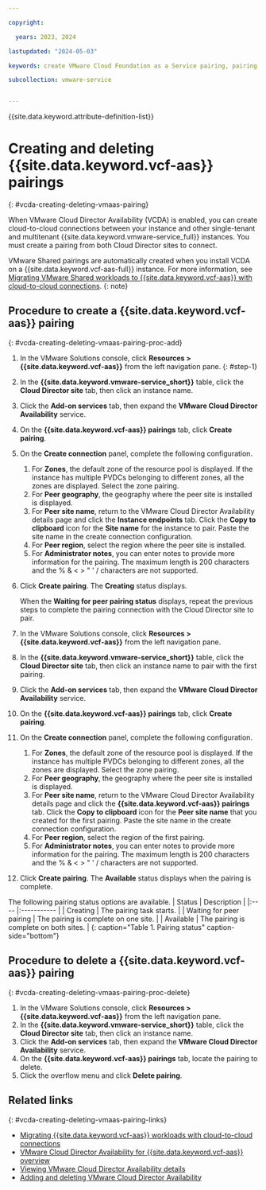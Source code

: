 ```yaml
---

copyright:

  years: 2023, 2024

lastupdated: "2024-05-03"

keywords: create VMware Cloud Foundation as a Service pairing, pairing

subcollection: vmware-service


---
```


{{site.data.keyword.attribute-definition-list}}

# Creating and deleting {{site.data.keyword.vcf-aas}} pairings
{: #vcda-creating-deleting-vmaas-pairing}

When VMware Cloud Director Availability (VCDA) is enabled, you can create cloud-to-cloud connections between your instance and other single-tenant and multitenant {{site.data.keyword.vmware-service_full}} instances. You must create a pairing from both Cloud Director sites to connect.

VMware Shared pairings are automatically created when you install VCDA on a {{site.data.keyword.vcf-aas-full}} instance. For more information, see [Migrating VMware Shared workloads to {{site.data.keyword.vcf-aas}} with cloud-to-cloud connections](/docs/vmware-service?topic=vmware-service-vcda-migrating-cloudtocloud-shared).
{: note}

## Procedure to create a {{site.data.keyword.vcf-aas}} pairing
{: #vcda-creating-deleting-vmaas-pairing-proc-add}



1. In the VMware Solutions console, click **Resources > {{site.data.keyword.vcf-aas}}** from the left navigation pane. {: #step-1}
1. In the **{{site.data.keyword.vmware-service_short}}** table, click the **Cloud Director site** tab, then click an instance name.
1. Click the **Add-on services** tab, then expand the **VMware Cloud Director Availability** service.
1. On the **{{site.data.keyword.vcf-aas}} pairings** tab, click **Create pairing**.
1. On the **Create connection** panel, complete the following configuration.
   1. For **Zones**, the default zone of the resource pool is displayed. If the instance has multiple PVDCs belonging to different zones, all the zones are displayed. Select the zone pairing.
   1. For **Peer geography**, the geography where the peer site is installed is displayed.
   1. For **Peer site name**, return to the VMware Cloud Director Availability details page and click the **Instance endpoints** tab. Click the **Copy to clipboard** icon for the **Site name** for the instance to pair. Paste the site name in the create connection configuration.
   1. For **Peer region**, select the region where the peer site is installed.
   1. For **Administrator notes**, you can enter notes to provide more information for the pairing. The maximum length is 200 characters and the % & < > " ' / characters are not supported.
1. Click **Create pairing**. The **Creating** status displays.

   When the **Waiting for peer pairing status** displays, repeat the previous steps to complete the pairing connection with the Cloud Director site to pair.

1. In the VMware Solutions console, click **Resources > {{site.data.keyword.vcf-aas}}** from the left navigation pane.
1. In the **{{site.data.keyword.vmware-service_short}}** table, click the **Cloud Director site** tab, then click an instance name to pair with the first pairing.
1. Click the **Add-on services** tab, then expand the **VMware Cloud Director Availability** service.
1. On the **{{site.data.keyword.vcf-aas}} pairings** tab, click **Create pairing**.
1. On the **Create connection** panel, complete the following configuration.
   1. For **Zones**, the default zone of the resource pool is displayed. If the instance has multiple PVDCs belonging to different zones, all the zones are displayed. Select the zone pairing.
   1. For **Peer geography**, the geography where the peer site is installed is displayed.
   1. For **Peer site name**, return to the VMware Cloud Director Availability details page and click the **{{site.data.keyword.vcf-aas}} pairings** tab. Click the **Copy to clipboard** icon for the **Peer site name** that you created for the first pairing. Paste the site name in the create connection configuration.
   1. For **Peer region**, select the region of the first pairing.
   1. For **Administrator notes**, you can enter notes to provide more information for the pairing. The maximum length is 200 characters and the % & < > " ' / characters are not supported.
1. Click **Create pairing**. The **Available** status displays when the pairing is complete.

The following pairing status options are available.
| Status | Description |
|:---- |:----------- |
| Creating | The pairing task starts. |
| Waiting for peer pairing | The pairing is complete on one site. |
| Available | The pairing is complete on both sites. |
{: caption="Table 1. Pairing status" caption-side="bottom"}

## Procedure to delete a {{site.data.keyword.vcf-aas}} pairing
{: #vcda-creating-deleting-vmaas-pairing-proc-delete}

1. In the VMware Solutions console, click **Resources > {{site.data.keyword.vcf-aas}}** from the left navigation pane.
2. In the **{{site.data.keyword.vmware-service_short}}** table, click the **Cloud Director site** tab, then click an instance name.
3. Click the **Add-on services** tab, then expand the **VMware Cloud Director Availability** service.
4. On the **{{site.data.keyword.vcf-aas}} pairings** tab, locate the pairing to delete.
5. Click the overflow menu and click **Delete pairing**.

## Related links
{: #vcda-creating-deleting-vmaas-pairing-links}

* [Migrating {{site.data.keyword.vcf-aas}} workloads with cloud-to-cloud connections](/docs/vmware-service?topic=vmware-service-vcda-migrating-cloudtocloud-vmaas)
* [VMware Cloud Director Availability for {{site.data.keyword.vcf-aas}} overview](/docs/vmware-service?topic=vmware-service-tenant-vcda)
* [Viewing VMware Cloud Director Availability details](/docs/vmware-service?topic=vmware-service-vcda-viewing)
* [Adding and deleting VMware Cloud Director Availability](/docs/vmware-service?topic=vmware-service-vcda-adding-deleting)
